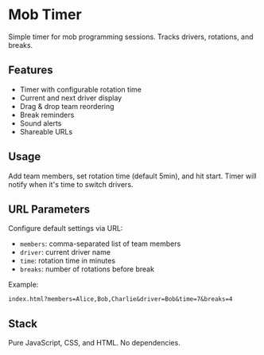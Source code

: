# Mob Timer

Simple timer for mob programming sessions. Tracks drivers, rotations, and breaks.

## Features

- Timer with configurable rotation time
- Current and next driver display
- Drag & drop team reordering
- Break reminders
- Sound alerts
- Shareable URLs

## Usage

Add team members, set rotation time (default 5min), and hit start. Timer will notify when it's time to switch drivers.

## URL Parameters

Configure default settings via URL:
- `members`: comma-separated list of team members
- `driver`: current driver name
- `time`: rotation time in minutes
- `breaks`: number of rotations before break

Example:
```
index.html?members=Alice,Bob,Charlie&driver=Bob&time=7&breaks=4
```

## Stack

Pure JavaScript, CSS, and HTML. No dependencies.